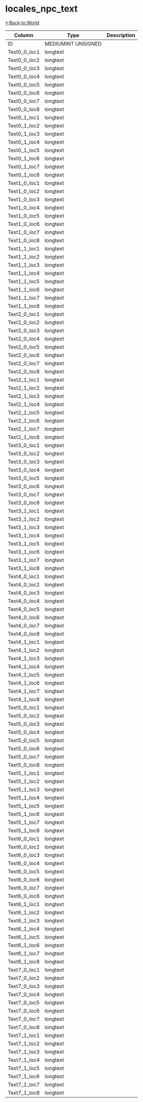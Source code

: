# locales_npc_text

[<-Back-to:World](database-world.md)

Column | Type | Description
--- | --- | ---
ID | MEDIUMINT UNSIGNED | 
Text0_0_loc1 | longtext | 
Text0_0_loc2 | longtext | 
Text0_0_loc3 | longtext | 
Text0_0_loc4 | longtext | 
Text0_0_loc5 | longtext | 
Text0_0_loc6 | longtext | 
Text0_0_loc7 | longtext | 
Text0_0_loc8 | longtext | 
Text0_1_loc1 | longtext | 
Text0_1_loc2 | longtext | 
Text0_1_loc3 | longtext | 
Text0_1_loc4 | longtext | 
Text0_1_loc5 | longtext | 
Text0_1_loc6 | longtext | 
Text0_1_loc7 | longtext | 
Text0_1_loc8 | longtext | 
Text1_0_loc1 | longtext | 
Text1_0_loc2 | longtext | 
Text1_0_loc3 | longtext | 
Text1_0_loc4 | longtext | 
Text1_0_loc5 | longtext | 
Text1_0_loc6 | longtext | 
Text1_0_loc7 | longtext | 
Text1_0_loc8 | longtext | 
Text1_1_loc1 | longtext | 
Text1_1_loc2 | longtext | 
Text1_1_loc3 | longtext | 
Text1_1_loc4 | longtext | 
Text1_1_loc5 | longtext | 
Text1_1_loc6 | longtext | 
Text1_1_loc7 | longtext | 
Text1_1_loc8 | longtext | 
Text2_0_loc1 | longtext | 
Text2_0_loc2 | longtext | 
Text2_0_loc3 | longtext | 
Text2_0_loc4 | longtext | 
Text2_0_loc5 | longtext | 
Text2_0_loc6 | longtext | 
Text2_0_loc7 | longtext | 
Text2_0_loc8 | longtext | 
Text2_1_loc1 | longtext | 
Text2_1_loc2 | longtext | 
Text2_1_loc3 | longtext | 
Text2_1_loc4 | longtext | 
Text2_1_loc5 | longtext | 
Text2_1_loc6 | longtext | 
Text2_1_loc7 | longtext | 
Text2_1_loc8 | longtext | 
Text3_0_loc1 | longtext | 
Text3_0_loc2 | longtext | 
Text3_0_loc3 | longtext | 
Text3_0_loc4 | longtext | 
Text3_0_loc5 | longtext | 
Text3_0_loc6 | longtext | 
Text3_0_loc7 | longtext | 
Text3_0_loc8 | longtext | 
Text3_1_loc1 | longtext | 
Text3_1_loc2 | longtext | 
Text3_1_loc3 | longtext | 
Text3_1_loc4 | longtext | 
Text3_1_loc5 | longtext | 
Text3_1_loc6 | longtext | 
Text3_1_loc7 | longtext | 
Text3_1_loc8 | longtext | 
Text4_0_loc1 | longtext | 
Text4_0_loc2 | longtext | 
Text4_0_loc3 | longtext | 
Text4_0_loc4 | longtext | 
Text4_0_loc5 | longtext | 
Text4_0_loc6 | longtext | 
Text4_0_loc7 | longtext | 
Text4_0_loc8 | longtext | 
Text4_1_loc1 | longtext | 
Text4_1_loc2 | longtext | 
Text4_1_loc3 | longtext | 
Text4_1_loc4 | longtext | 
Text4_1_loc5 | longtext | 
Text4_1_loc6 | longtext | 
Text4_1_loc7 | longtext | 
Text4_1_loc8 | longtext | 
Text5_0_loc1 | longtext | 
Text5_0_loc2 | longtext | 
Text5_0_loc3 | longtext | 
Text5_0_loc4 | longtext | 
Text5_0_loc5 | longtext | 
Text5_0_loc6 | longtext | 
Text5_0_loc7 | longtext | 
Text5_0_loc8 | longtext | 
Text5_1_loc1 | longtext | 
Text5_1_loc2 | longtext | 
Text5_1_loc3 | longtext | 
Text5_1_loc4 | longtext | 
Text5_1_loc5 | longtext | 
Text5_1_loc6 | longtext | 
Text5_1_loc7 | longtext | 
Text5_1_loc8 | longtext | 
Text6_0_loc1 | longtext | 
Text6_0_loc2 | longtext | 
Text6_0_loc3 | longtext | 
Text6_0_loc4 | longtext | 
Text6_0_loc5 | longtext | 
Text6_0_loc6 | longtext | 
Text6_0_loc7 | longtext | 
Text6_0_loc8 | longtext | 
Text6_1_loc1 | longtext | 
Text6_1_loc2 | longtext | 
Text6_1_loc3 | longtext | 
Text6_1_loc4 | longtext | 
Text6_1_loc5 | longtext | 
Text6_1_loc6 | longtext | 
Text6_1_loc7 | longtext | 
Text6_1_loc8 | longtext | 
Text7_0_loc1 | longtext | 
Text7_0_loc2 | longtext | 
Text7_0_loc3 | longtext | 
Text7_0_loc4 | longtext | 
Text7_0_loc5 | longtext | 
Text7_0_loc6 | longtext | 
Text7_0_loc7 | longtext | 
Text7_0_loc8 | longtext | 
Text7_1_loc1 | longtext | 
Text7_1_loc2 | longtext | 
Text7_1_loc3 | longtext | 
Text7_1_loc4 | longtext | 
Text7_1_loc5 | longtext | 
Text7_1_loc6 | longtext | 
Text7_1_loc7 | longtext | 
Text7_1_loc8 | longtext | 
